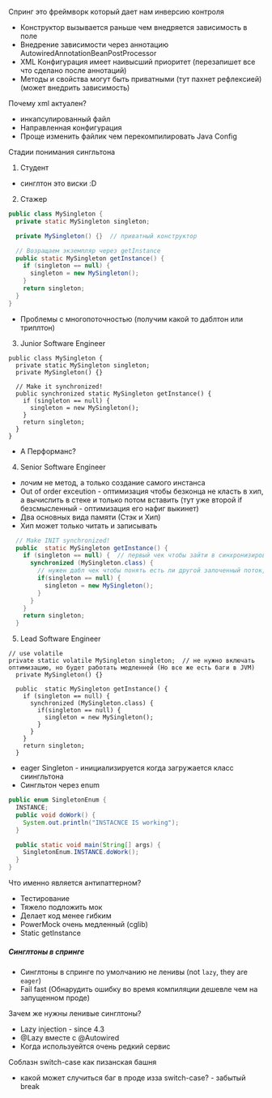 Спринг это фреймворк который дает нам инверсию контроля

- Конструктор вызывается раньше чем внедряется зависимость в поле
- Внедрение зависимости через аннотацию AutowiredAnnotationBeanPostProcessor
- XML Конфигурация имеет наивысший приоритет (перезапишет все что сделано после аннотаций)
- Методы и свойства могут быть приватными (тут пахнет рефлексией) (может внедрить зависимость)

Почему xml актуален?
- инкапсулированный файл
- Направленная конфигурация
- Проще изменить файлик чем перекомпилировать Java Config


Стадии понимания сингльтона
1. Студент
- синглтон это виски :D
2. Стажер
```JAVA
public class MySingleton {
  private static MySingleton singleton;

  private MySingleton() {}  // приватный конструктор

  // Возращаем экземпляр через getInstance
  public static MySingleton getInstance() {
    if (singleton == null) {
      singleton = new MySingleton();
    }
    return singleton;
  }
}
```
- Проблемы с многопоточностью (получим какой то даблтон или триплтон)
3. Junior Software Engineer
```
public class MySingleton {
  private static MySingleton singleton;
  private MySingleton() {}

  // Make it synchronized!
  public synchronized static MySingleton getInstance() {
    if (singleton == null) {
      singleton = new MySingleton();
    }
    return singleton;
  }
}
```
- А Перформанс?
4. Senior Software Engineer
- лочим не метод, а только создание самого инстанса
- Out of order exceution - оптимизация чтобы безконца не класть в хип, а вычислить в стеке и только потом вставить (тут уже второй if безсмысленный - оптимизация его нафиг выкинет)
- Два основных вида памяти (Стэк и Хип)
- Хип может только читать и записывать
```Java
  // Make INIT synchronized!
  public  static MySingleton getInstance() {
    if (singleton == null) {  // первый чек чтобы зайти в синхронизированный блок
      synchronized (MySingleton.class) {
        // нужен дабл чек чтобы понять есть ли другой залоченный поток, который хочет создать сингльтон
        if(singleton == null) {
          singleton = new MySingleton();
        }
      }
    }
    return singleton;
  }
```
5. Lead Software Engineer
```
// use volatile
private static volatile MySingleton singleton;  // не нужно включать оптимизацию, но будет работать медленней (Но все же есть баги в JVM)
  private MySingleton() {}

  public  static MySingleton getInstance() {
    if (singleton == null) { 
      synchronized (MySingleton.class) {
        if(singleton == null) {
          singleton = new MySingleton();
        }
      }
    }
    return singleton;
  }
```
- eager Singleton - инициализируется когда загружается класс сиингльтона
- Сингльтон через enum
```Java
public enum SingletonEnum {
  INSTANCE;
  public void doWork() {
    System.out.println("INSTACNCE IS working");
  }

  public static void main(String[] args) {
    SingletonEnum.INSTANCE.doWork();
  }
}
```
Что именно является антипаттерном?
- Тестирование 
- Тяжело подложить мок
- Делает код менее гибким
- PowerMock очень медленный (cglib)
- Static getInstance

##### Синглтоны в спринге
- Синглтоны в спринге по умолчанию не ленивы (not `lazy`, they are `eager`)
- Fail fast (Обнарудить ошибку во время компиляции дешевле чем на запущенном проде)

Зачем же нужны ленивые синглтоны?
- Lazy injection - since 4.3
- @Lazy вместе с @Autowired
- Когда используейтся очень редкий сервис

Соблазн switch-case как пизанская башня
- какой может случиться баг в проде изза switch-case? - забытый break
